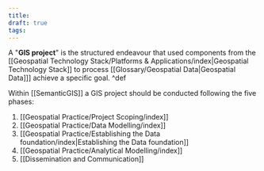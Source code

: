 ```yaml
---
title: 
draft: true
tags: 
---
```

 
A "**GIS project**" is the structured endeavour that used components from the [[Geospatial Technology Stack/Platforms & Applications/index|Geospatial Technology Stack]] to process [[Glossary/Geospatial Data|Geospatial Data]]] achieve a specific goal. ^def

Within [[SemanticGIS]] a GIS project should be conducted following the five phases:
1. [[Geospatial Practice/Project Scoping/index]]
2. [[Geospatial Practice/Data Modelling/index]]
3. [[Geospatial Practice/Establishing the Data foundation/index|Establishing the Data foundation]]
4. [[Geospatial Practice/Analytical Modelling/index]]
5. [[Dissemination and Communication]]

